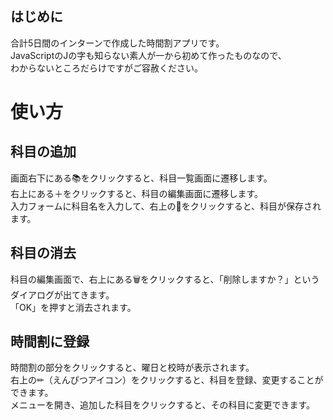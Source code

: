 <h2>はじめに</h2>
合計5日間のインターンで作成した時間割アプリです。<br>
JavaScriptのJの字も知らない素人が一から初めて作ったものなので、<br>
わからないところだらけですがご容赦ください。

<h1>使い方</h1>
<h2>科目の追加</h2>
画面右下にある📚をクリックすると、科目一覧画面に遷移します。<br>
右上にある＋をクリックすると、科目の編集画面に遷移します。<br>
入力フォームに科目名を入力して、右上の💾をクリックすると、科目が保存されます。
<h2>科目の消去</h2>
科目の編集画面で、右上にある🗑️をクリックすると、「削除しますか？」というダイアログが出てきます。<br>
「OK」を押すと消去されます。
<h2>時間割に登録</h2>
時間割の部分をクリックすると、曜日と校時が表示されます。<br>
右上の✏（えんぴつアイコン）をクリックすると、科目を登録、変更することができます。<br>
メニューを開き、追加した科目をクリックすると、その科目に変更できます。
